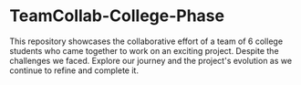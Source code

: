 # TeamCollab-College-Phase
This repository showcases the collaborative effort of a team of 6 college students who came together to work on an exciting project. Despite the challenges we faced. Explore our journey and the project's evolution as we continue to refine and complete it.
